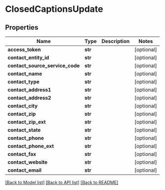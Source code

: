 # ClosedCaptionsUpdate

## Properties
Name | Type | Description | Notes
------------ | ------------- | ------------- | -------------
**access_token** | **str** |  | [optional] 
**contact_entity_id** | **str** |  | [optional] 
**contact_source_service_code** | **str** |  | [optional] 
**contact_name** | **str** |  | [optional] 
**contact_type** | **str** |  | [optional] 
**contact_address1** | **str** |  | [optional] 
**contact_address2** | **str** |  | [optional] 
**contact_city** | **str** |  | [optional] 
**contact_zip** | **str** |  | [optional] 
**contact_zip_ext** | **str** |  | [optional] 
**contact_state** | **str** |  | [optional] 
**contact_phone** | **str** |  | [optional] 
**contact_phone_ext** | **str** |  | [optional] 
**contact_fax** | **str** |  | [optional] 
**contact_website** | **str** |  | [optional] 
**contact_email** | **str** |  | [optional] 

[[Back to Model list]](../README.md#documentation-for-models) [[Back to API list]](../README.md#documentation-for-api-endpoints) [[Back to README]](../README.md)

